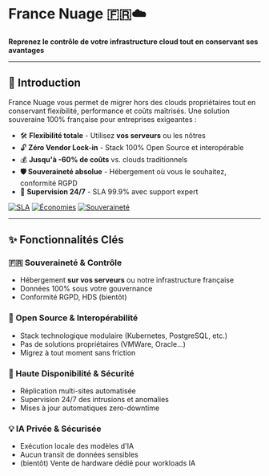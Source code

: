 # France Nuage 🇫🇷☁️

**Reprenez le contrôle de votre infrastructure cloud tout en conservant ses avantages**

---

## 🚀 Introduction

France Nuage vous permet de migrer hors des clouds propriétaires tout en conservant flexibilité, performance et coûts maîtrisés. Une solution souveraine 100% française pour entreprises exigeantes :

- 🛠️ **Flexibilité totale** - Utilisez **vos serveurs** ou les nôtres
- 🔓 **Zéro Vendor Lock-in** - Stack 100% Open Source et interopérable  
- 💰 **Jusqu'à -60% de coûts** vs. clouds traditionnels  
- **🛡️ Souveraineté absolue** - Hébergement où vous le souhaitez, conformité RGPD
- 🚨 **Supervision 24/7** - SLA 99.9% avec support expert

[![SLA](https://img.shields.io/badge/SLA-99.9%25-brightgreen)](https://france-nuage.fr)
[![Économies](https://img.shields.io/badge/Économies-Jusqu'à_60%25-orange)](https://france-nuage.fr)
[![Souveraineté](https://img.shields.io/badge/Souveraineté-100%25_UE-blue)](https://france-nuage.fr)

---

## ✨ Fonctionnalités Clés

### 🇫🇷 Souveraineté & Contrôle
- Hébergement **sur vos serveurs** ou notre infrastructure française
- Données 100% sous votre gouvernance
- Conformité RGPD, HDS (bientôt)

### 🔧 Open Source & Interopérabilité
- Stack technologique modulaire (Kubernetes, PostgreSQL, etc.)  
- Pas de solutions propriétaires (VMWare, Oracle...)  
- Migrez à tout moment sans friction

### 🚨 Haute Disponibilité & Sécurité
- Réplication multi-sites automatisée  
- Supervision 24/7 des intrusions et anomalies  
- Mises à jour automatiques zero-downtime  

### 💡 IA Privée & Sécurisée
- Exécution locale des modèles d'IA  
- Aucun transit de données sensibles  
- (bientôt) Vente de hardware dédié pour workloads IA

